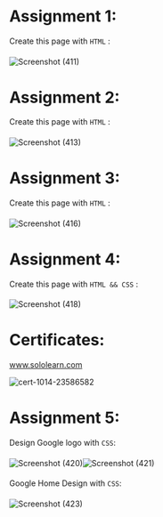 # Assignment 1:
Create this page with ```HTML``` :
####
![Screenshot (411)](https://user-images.githubusercontent.com/91725214/158477868-4dc56527-11cb-40b4-a4a0-3be290a73cc6.png)
# Assignment 2:
Create this page with ```HTML``` :
#### 
![Screenshot (413)](https://user-images.githubusercontent.com/91725214/158575247-2733671e-c677-45fd-b6ff-c9462698dfc4.png)
# Assignment 3:
Create this page with ```HTML``` :
####
![Screenshot (416)](https://user-images.githubusercontent.com/91725214/159122465-584f0155-ef03-4c9c-9710-a0231987143d.png)
# Assignment 4:
Create this page with ```HTML && CSS``` :
####

![Screenshot (418)](https://user-images.githubusercontent.com/91725214/159161934-5d8d3fe1-e94d-4f7c-9d40-ad84f700de56.png)

# Certificates:
<a href="https://www.sololearn.com">www.sololearn.com </a>

![cert-1014-23586582](https://user-images.githubusercontent.com/91725214/159041140-e9fd612b-116e-4200-9589-29fde43b6594.jpg)
# Assignment 5:
Design Google logo with ```CSS```:
####
![Screenshot (420)](https://user-images.githubusercontent.com/91725214/159299412-b67dda75-8557-4590-a136-3e1d9076d195.png)![Screenshot (421)](https://user-images.githubusercontent.com/91725214/159299433-e2b3b89e-e3d4-4f3e-a725-5287923653fa.png)
####
Google Home Design with ```CSS```:
####
![Screenshot (423)](https://user-images.githubusercontent.com/91725214/159299722-efd2a0dc-0bfd-4f76-a9a9-72050b337a66.png)
